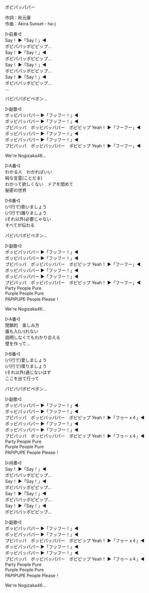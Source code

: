 ポピパッパパー  
  
作詞：秋元康  
作曲：Akira Sunset・ha-j  
  
▷前奏◁  
Say！ ▶「Say！」◀   
ポピパパッポピピップ…  
Say！ ▶「Say！」◀   
ポピパパッポピピップ…  
Say！ ▶「Say！」◀  
ポピパパッポピピップ…  
Say！ ▶「Say！」◀  
ポピパパッポピピップ…  
…  
  
パピパパポピペポン…  
  
▷副歌◁  
ポッピパッパパー ▶「フッフー！」◀   
ポッピパッパパー ▶「フッフー！」◀   
プピパッパ　ポッピパッパパー　ポピピップ Yeah！ ▶「フーフー」◀   
ポッピパッパパー ▶「フッフー！」◀   
ポッピパッパパー ▶「フッフー！」◀   
プピパッパ　ポッピパッパパー　ポピピップ Yeah！ ▶「フーフー」◀  
  
We're Nogizaka46…  
  
▷A番◁  
わかる人　わかればいい  
純な言霊(ことだま)  
わかって欲しくない　ドアを閉めて  
秘密の世界  
  
▷B番◁  
(パ行で)歌いましょう  
(パ行で)踊りましょう  
(それ以外)必要じゃない  
すべてが伝わる  
  
パピパパポピペポン…  
  
▷副歌◁  
ポッピパッパパー ▶「フッフー！」◀   
ポッピパッパパー ▶「フッフー！」◀   
プピパッパ　ポッピパッパパー　ポピピップ Yeah！ ▶「フーフー」◀  
ポッピパッパパー ▶「フッフー！」◀   
ポッピパッパパー ▶「フッフー！」◀   
プピパッパ　ポッピパッパパー　ポピピップ Yeah！ ▶「フーフー」◀  
Party People Pure  
Purple People Pure  
PAPIPUPE People Please！  
  
We're Nogizaka46…  
  
▷A番◁  
閉鎖的　楽しみ方  
誰も入(い)れない  
説明しなくてもわかり合える  
壁を作って…  
  
▷B番◁  
(パ行で)愛しましょう  
(パ行で)喋りましょう  
(それ以外)通じないはず  
ここを出て行って  
  
パピパパポピペポン…  
  
▷副歌◁  
ポッピパッパパー ▶「フッフー！」◀   
ポッピパッパパー ▶「フッフー！」◀   
プピパッパ　ポッピパッパパー　ポピピップ Yeah！ ▶「フゥー x４」◀  
ポッピパッパパー ▶「フッフー！」◀   
ポッピパッパパー ▶「フッフー！」◀   
プピパッパ　ポッピパッパパー　ポピピップ Yeah！ ▶「フゥー x４」◀  
Party People Pure  
Purple People Pure  
PAPIPUPE People Please！  
  
▷间奏◁  
Say！ ▶「Say！」◀  
ポピパパッポピピップ…  
Say！ ▶「Say！」◀  
ポピパパッポピピップ…  
Say！ ▶「Say！」◀  
ポピパパッポピピップ…  
Say！ ▶「Say！」◀  
ポピパパッポピピップ…  
  
▷副歌◁  
ポッピパッパパー ▶「フッフー！」◀   
ポッピパッパパー ▶「フッフー！」◀   
プピパッパ　ポッピパッパパー　ポピピップ Yeah！ ▶「フゥー x４」◀  
ポッピパッパパー ▶「フッフー！」◀   
ポッピパッパパー ▶「フッフー！」◀   
プピパッパ　ポッピパッパパー　ポピピップ Yeah！ ▶「フゥー x４」◀  
Party People Pure  
Purple People Pure  
PAPIPUPE People Please！  
  
We're Nogizaka46…  
